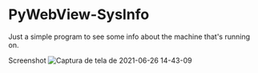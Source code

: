 # PyWebView-SysInfo
Just a simple program to see some info about the machine that's running on.

Screenshot
![Captura de tela de 2021-06-26 14-43-09](https://user-images.githubusercontent.com/23439537/123521636-55e98700-d68e-11eb-9aab-d9eb8f3d5ed2.png)

